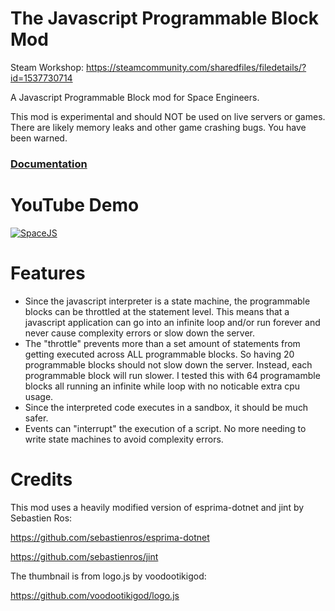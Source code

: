 # The Javascript Programmable Block Mod

Steam Workshop: https://steamcommunity.com/sharedfiles/filedetails/?id=1537730714

A Javascript Programmable Block mod for Space Engineers.

This mod is experimental and should NOT be used on live servers or games.  There are likely memory leaks and other game crashing bugs.  You have been warned.

### [Documentation](doc/API.md)

# YouTube Demo

[![SpaceJS](http://img.youtube.com/vi/uGIF6IA48zc/0.jpg)](http://www.youtube.com/watch?v=uGIF6IA48zc)

# Features

* Since the javascript interpreter is a state machine, the programmable blocks can be throttled at the statement level.  This means that a javascript application can go into an infinite loop and/or run forever and never cause complexity errors or slow down the server.
* The "throttle" prevents more than a set amount of statements from getting executed across ALL programmable blocks.  So having 20 programmable blocks should not slow down the server.  Instead, each programmable block will run slower.  I tested this with 64 programamble blocks all running an infinite while loop with no noticable extra cpu usage.
* Since the interpreted code executes in a sandbox, it should be much safer.
* Events can "interrupt" the execution of a script.  No more needing to write state machines to avoid complexity errors.

# Credits

This mod uses a heavily modified version of esprima-dotnet and jint by Sebastien Ros:

https://github.com/sebastienros/esprima-dotnet

https://github.com/sebastienros/jint


The thumbnail is from logo.js by voodootikigod:

https://github.com/voodootikigod/logo.js
